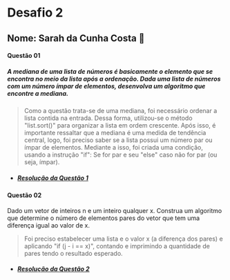 # Desafio 2
## Nome: Sarah da Cunha Costa 🌸
#### Questão 01
##### A mediana de uma lista de números é basicamente o elemento que se encontra no meio da lista após a ordenação. Dada uma lista de números com um número ímpar de elementos, desenvolva um algoritmo que encontre a mediana.
> Como a questão trata-se de uma mediana, foi necessário ordenar a lista contida na entrada. Dessa forma, utilizou-se o método "list.sort()" para organizar a lista em ordem crescente. Após isso, é importante ressaltar que a mediana é uma medida de tendência central, logo, foi preciso saber se a lista possui um número par ou ímpar de elementos. Mediante a isso, foi criada uma condição, usando a instrução "if": Se for par e seu "else" caso não for par (ou seja, ímpar).
* ##### [**Resolução da Questão 1**](https://replit.com/join/nhldiglpzo-sarahcosta2)
#### Questão 02
Dado um vetor de inteiros n e um inteiro qualquer x. Construa um algoritmo que determine o número de elementos pares do vetor que tem uma diferença igual ao valor de x.
> Foi preciso estabelecer uma lista e o valor x (a diferença dos pares) e aplicando "if (j - i == x)", contando e imprimindo a quantidade de pares tendo o resultado esperado.
* ##### [**Resolução da Questão 2**](https://replit.com/join/zpbdxmzkxu-sarahcosta2)
